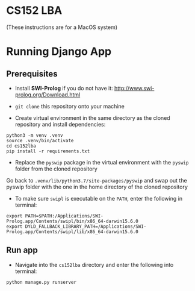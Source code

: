 # CS152 LBA

(These instructions are for a MacOS system)

# Running Django App

## Prerequisites

- Install **SWI-Prolog** if you do not have it: http://www.swi-prolog.org/Download.html

- `git clone` this repository onto your machine

- Create virtual environment in the same directory as the cloned repository and install dependencies:
```
python3 -m venv .venv
source .venv/bin/activate
cd cs152lba
pip install -r requirements.txt
```

- Replace the `pyswip` package in the virtual environment with the `pyswip` folder from the cloned repository

Go back to `.venv/lib/python3.7/site-packages/pyswip` and swap out the pyswip folder with the one in the home directory of the cloned repository

- To make sure `swipl` is executable on the `PATH`, enter the following in terminal:

```
export PATH=$PATH:/Applications/SWI-Prolog.app/Contents/swipl/bin/x86_64-darwin15.6.0
export DYLD_FALLBACK_LIBRARY_PATH=/Applications/SWI-Prolog.app/Contents/swipl/lib/x86_64-darwin15.6.0
```
## Run app

- Navigate into the `cs152lba` directory and enter the following into terminal:

`python manage.py runserver`
